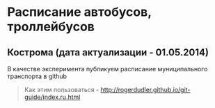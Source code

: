 Расписание автобусов, троллейбусов
=========
Кострома (дата актуализации - 01.05.2014)
----

В качестве эксперимента публикуем расписание муниципального транспорта в github

>Как этим пользоваться - http://rogerdudler.github.io/git-guide/index.ru.html
